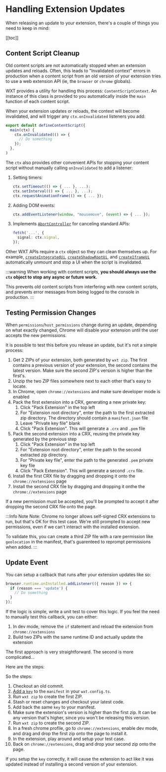 # Handling Extension Updates

When releasing an update to your extension, there's a couple of things you need to keep in mind:

[[toc]]

## Content Script Cleanup

Old content scripts are not automatically stopped when an extension updates and reloads. Often, this leads to "Invalidated context" errors in production when a content script from an old version of your extension tries to use a web extension API (ie, the `browser` or `chrome` globals).

WXT provides a utility for handling this process: `ContentScriptContext`. An instance of this class is provided to you automatically inside the `main` function of each content script.

When your extension updates or reloads, the context will become invalidated, and will trigger any `ctx.onInvalidated` listeners you add:

```ts
export default defineContentScript({
  main(ctx) {
    ctx.onInvalidated(() => {
      // Do something
    });
  },
)
```

The `ctx` also provides other convenient APIs for stopping your content script without manually calling `onInvalidated` to add a listener:

1. Setting timers:
   ```ts
   ctx.setTimeout(() => { ... }, ...);
   ctx.setInterval(() => { ... }, ...);
   ctx.requestAnimationFrame(() => { ... });
   ```
1. Adding DOM events:
   ```ts
   ctx.addEventListener(window, "mousemove", (event) => { ... });
   ```
1. Implements [`AbortController`](https://developer.mozilla.org/en-US/docs/Web/API/AbortController) for canceling standard APIs:
   ```ts
   fetch('...', {
     signal: ctx.signal,
   });
   ```

Other WXT APIs require a `ctx` object so they can clean themselves up. For example, [`createIntegratedUi`](/guide/key-concepts/content-script-ui#integrated), [`createShadowRootUi`](/guide/key-concepts/content-script-ui#shadow-root), and [`createIframeUi`](/guide/key-concepts/content-script-ui#iframe) automatically unmount and stop a UI when the script is invalidated.

:::warning
When working with content scripts, **you should always use the `ctx` object to stop any async or future work.**

This prevents old content scripts from interfering with new content scripts, and prevents error messages from being logged to the console in production.
:::

## Testing Permission Changes

When `permissions`/`host_permissions` change during an update, depending on what exactly changed, Chrome will disable your extension until the user accepts the new permissions.

It is possible to test this before you release an update, but it's not a simple process:

1. Get 2 ZIPs of your extension, both generated by `wxt zip`. The first contains a previous version of your extension, the second contains the latest version. Make sure the second ZIP's version is higher than the first's.
2. Unzip the two ZIP files somewhere next to each other that's easy to locate.
3. In Chrome, open `chrome://extensions` and make sure developer mode is enabled
4. Pack the first extension into a CRX, generating a new private key:
   1. Click "Pack Extension" in the top left
   2. For "Extension root directory", enter the path to the first extracted zip directory. The directory should contain a `manifest.json` file
   3. Leave "Private key file" blank
   4. Click "Pack Extension". This will generate a `.crx` and `.pem` file
5. Pack the second extension into a CRX, reusing the private key generated by the previous step
   1. Click "Pack Extension" in the top left
   2. For "Extension root directory", enter the path to the second extracted zip directory.
   3. For "Private key file", enter the path to the generated `.pem` private key file
   4. Click "Pack Extension". This will generate a second `.crx` file.
6. Install the first CRX file by dragging and dropping it onto the `chrome://extensions` page
7. Install the second CRX file by dragging and dropping it onthe the `chrome://extensions` page

If a new permission must be accepted, you'll be prompted to accept it after dropping the second CRX file onto the page.

:::Info Note
Note: Chrome no longer allows self-signed CRX extensions to run, but that's OK for this test case. We're still prompted to accept new permissions, even if we can't interact with the installed extension.

To validate this, you can create a third ZIP file with a rare permission like `geolocation` in the manifest, that's guarenteed to reprompt permissions when added.
:::

## Update Event

You can setup a callback that runs after your extension updates like so:

```ts
browser.runtime.onInstalled.addListener(({ reason }) => {
  if (reason === 'update') {
    // Do something
  }
});
```

If the logic is simple, write a unit test to cover this logic. If you feel the need to manually test this callback, you can either:

1. In dev mode, remove the `if` statement and reload the extension from `chrome://extensions`
2. Build two ZIPs with the same runtime ID and actually update the extension

The first approach is very straightforward. The second is more complicated...

Here are the steps:

So the steps:

1. Checkout an old commit.
2. [Add a `key`](https://developer.chrome.com/docs/extensions/reference/manifest/key#keep-consistent-id) to the `manifest` in your `wxt.config.ts`.
3. Run `wxt zip` to create the first ZIP.
4. Stash or reset changes and checkout your latest code.
5. Add back the same `key` to your manifest.
6. Make sure the extension's version is higher than the first zip. It can be any version that's higher, since you won't be releasing this version.
7. Run `wxt zip` to create the second ZIP.
8. In a fresh chrome profile, go to `chrome://extensions`, enable dev mode, and drag and drop the first zip onto the page to install it.
9. In the extension, play around and setup your test case.
10. Back on `chrome://extensions`, drag and drop your second zip onto the page.

If you setup the `key` correctly, it will cause the extension to act like it was updated instead of installing a second version of your extension.
